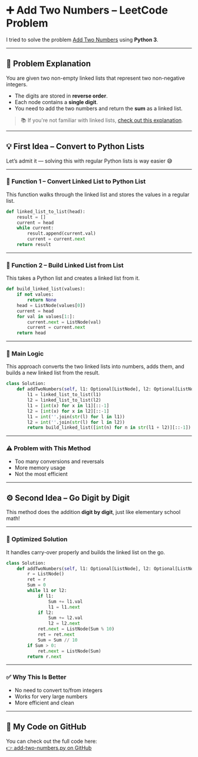 
# ➕ Add Two Numbers – LeetCode Problem

I tried to solve the problem [Add Two Numbers](https://leetcode.com/problems/add-two-numbers/description/) using **Python 3**.

---

## 🚀 Problem Explanation

You are given two non-empty linked lists that represent two non-negative integers.  
- The digits are stored in **reverse order**.  
- Each node contains a **single digit**.  
- You need to add the two numbers and return the **sum** as a linked list.

> 📚 If you're not familiar with linked lists, [check out this explanation](https://github.com/alikhmahdi/LeetCode/blob/main/linked-list.md).

---

## 💡 First Idea – Convert to Python Lists

Let’s admit it — solving this with regular Python lists is way easier 😅

---

### 🔧 Function 1 – Convert Linked List to Python List

This function walks through the linked list and stores the values in a regular list.

```python
def linked_list_to_list(head):
    result = []
    current = head
    while current:
        result.append(current.val)
        current = current.next
    return result
```

---

### 🔁 Function 2 – Build Linked List from List

This takes a Python list and creates a linked list from it.

```python
def build_linked_list(values):
    if not values:
        return None
    head = ListNode(values[0])
    current = head
    for val in values[1:]:
        current.next = ListNode(val)
        current = current.next
    return head
```

---

### 🧠 Main Logic

This approach converts the two linked lists into numbers, adds them, and builds a new linked list from the result.

```python
class Solution:
    def addTwoNumbers(self, l1: Optional[ListNode], l2: Optional[ListNode]) -> Optional[ListNode]:
        l1 = linked_list_to_list(l1)
        l2 = linked_list_to_list(l2)
        l1 = [int(x) for x in l1][::-1]
        l2 = [int(x) for x in l2][::-1]
        l1 = int(''.join(str(l) for l in l1))
        l2 = int(''.join(str(l) for l in l2))
        return build_linked_list([int(n) for n in str(l1 + l2)][::-1])
```

---

### ⚠️ Problem with This Method

- Too many conversions and reversals
- More memory usage
- Not the most efficient

---

## ⚙️ Second Idea – Go Digit by Digit

This method does the addition **digit by digit**, just like elementary school math!

---

### 🧩 Optimized Solution

It handles carry-over properly and builds the linked list on the go.

```python
class Solution:
    def addTwoNumbers(self, l1: Optional[ListNode], l2: Optional[ListNode]) -> Optional[ListNode]:
        r = ListNode()
        ret = r
        Sum = 0
        while l1 or l2:
            if l1:
                Sum += l1.val
                l1 = l1.next
            if l2:
                Sum += l2.val
                l2 = l2.next
            ret.next = ListNode(Sum % 10)
            ret = ret.next
            Sum = Sum // 10
        if Sum > 0:
            ret.next = ListNode(Sum)
        return r.next
```

---

### ✅ Why This Is Better

- No need to convert to/from integers
- Works for very large numbers
- More efficient and clean

---

## 🔗 My Code on GitHub

You can check out the full code here:  
[👉 add-two-numbers.py on GitHub](https://github.com/alikhmahdi/LeetCode/blob/main/add-two-numbers.py)
